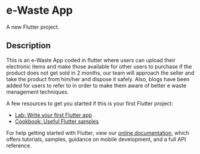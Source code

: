 # e-Waste App

A new Flutter project.

## Description

This is an e-Waste App coded in flutter where users can upload their electronic items and make those available for other users to purchase if the product does not get sold in 2 months, our team will approach the seller and take the product from him/her and dispose it safely. Also, blogs have been added for users to refer to in order to make them aware of better e waste management techniques.

A few resources to get you started if this is your first Flutter project:

- [Lab: Write your first Flutter app](https://flutter.dev/docs/get-started/codelab)
- [Cookbook: Useful Flutter samples](https://flutter.dev/docs/cookbook)

For help getting started with Flutter, view our
[online documentation](https://flutter.dev/docs), which offers tutorials,
samples, guidance on mobile development, and a full API reference.
